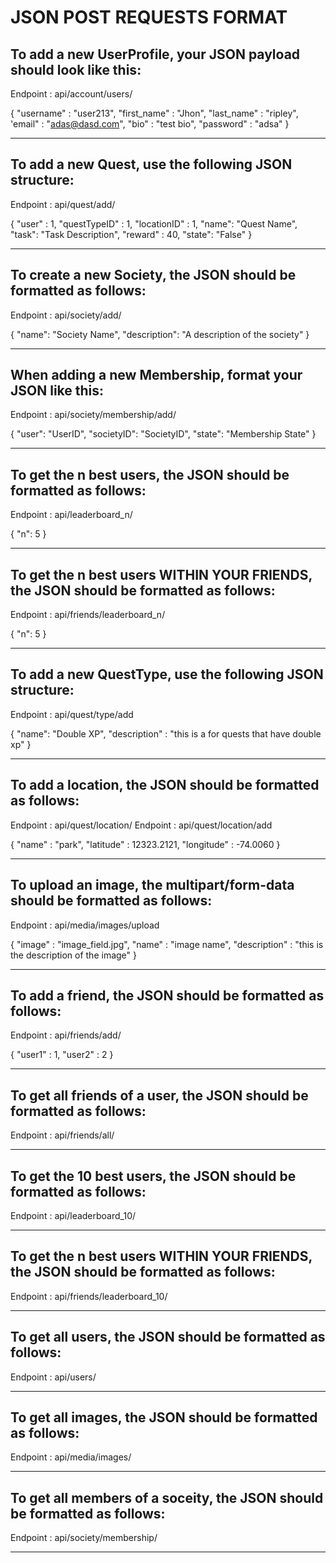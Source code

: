 # JSON POST REQUESTS FORMAT

## To add a new UserProfile, your JSON payload should look like this:

Endpoint : api/account/users/

{
  "username" : "user213",
  "first_name" : "Jhon",
  "last_name" : "ripley",
  'email" : "adas@dasd.com",
  "bio" : "test bio",
  "password" : "adsa"
}

---------------------------------------------------------------------------

## To add a new Quest, use the following JSON structure:

Endpoint : api/quest/add/

{
  "user" : 1,
  "questTypeID" : 1,
  "locationID" : 1,
  "name": "Quest Name",
  "task": "Task Description",
  "reward" : 40,
  "state": "False"
}

----------------------------------------------------------------------------

## To create a new Society, the JSON should be formatted as follows:

Endpoint : api/society/add/

{
  "name": "Society Name",
  "description": "A description of the society"
}

----------------------------------------------------------------------------------

## When adding a new Membership, format your JSON like this:

Endpoint : api/society/membership/add/

{
  "user": "UserID",
  "societyID": "SocietyID",
  "state": "Membership State"
}

------------------------------------------------------------------------------------

## To get the n best users, the JSON should be formatted as follows:

Endpoint : api/leaderboard_n/

{
  "n": 5
}

------------------------------------------------------------------------------------

## To get the n best users WITHIN YOUR FRIENDS, the JSON should be formatted as follows:

Endpoint : api/friends/leaderboard_n/

{
  "n": 5
}

------------------------------------------------------------------------------------

## To add a new QuestType, use the following JSON structure:

Endpoint : api/quest/type/add

{
  "name": "Double XP",
  "description" : "this is a for quests that have double xp"
}

-------------------------------------------------------------------------------------

## To add a location, the JSON should be formatted as follows:

Endpoint : api/quest/location/
Endpoint : api/quest/location/add

{
  "name" : "park",
  "latitude" : 12323.2121,
  "longitude" : -74.0060
}

-------------------------------------------------------------------------------------

## To upload an image, the multipart/form-data should be formatted as follows:

Endpoint : api/media/images/upload

{
  "image" : "image_field.jpg",
  "name" : "image name",
  "description" : "this is the description of the image"
}

-------------------------------------------------------------------------------------

## To add a friend, the JSON should be formatted as follows:

Endpoint : api/friends/add/

{
  "user1" : 1,
  "user2" : 2
}

-------------------------------------------------------------------------------------

## To get all friends of a user, the JSON should be formatted as follows:

Endpoint : api/friends/all/

------------------------------------------------------------------------------------

## To get the 10 best users, the JSON should be formatted as follows:

Endpoint : api/leaderboard_10/

------------------------------------------------------------------------------------

## To get the n best users WITHIN YOUR FRIENDS, the JSON should be formatted as follows:

Endpoint : api/friends/leaderboard_10/

------------------------------------------------------------------------------------

## To get all users, the JSON should be formatted as follows:

Endpoint : api/users/

------------------------------------------------------------------------------------

## To get all images, the JSON should be formatted as follows:

Endpoint : api/media/images/

------------------------------------------------------------------------------------

## To get all members of a soceity, the JSON should be formatted as follows:

Endpoint : api/society/membership/

------------------------------------------------------------------------------------

